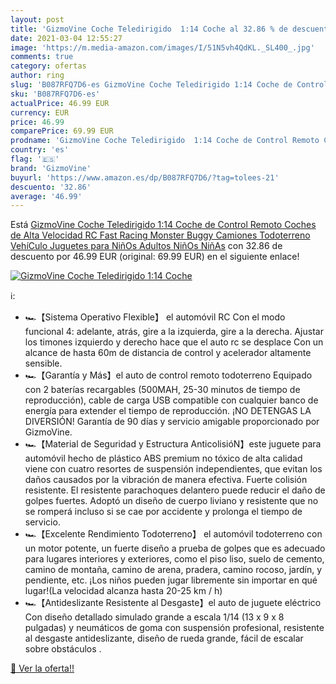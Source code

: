 ```yaml
---
layout: post
title: 'GizmoVine Coche Teledirigido  1:14 Coche al 32.86 % de descuento'
date: 2021-03-04 12:55:27
image: 'https://m.media-amazon.com/images/I/51N5vh4QdKL._SL400_.jpg'
comments: true
category: ofertas
author: ring
slug: 'B087RFQ7D6-es GizmoVine Coche Teledirigido 1:14 Coche de Control Remoto...'
sku: 'B087RFQ7D6-es'
actualPrice: 46.99 EUR
currency: EUR
price: 46.99
comparePrice: 69.99 EUR
prodname: 'GizmoVine Coche Teledirigido  1:14 Coche de Control Remoto Coches de Alta Velocidad RC Fast Racing Monster Buggy  Camiones Todoterreno VehíCulo Juguetes para NiñOs Adultos NiñOs NiñAs'
country: 'es'
flag: '🇪🇸'
brand: 'GizmoVine'
buyurl: 'https://www.amazon.es/dp/B087RFQ7D6/?tag=tolees-21'
descuento: '32.86'
average: '46.99'
---
```


Está [GizmoVine Coche Teledirigido  1:14 Coche de Control Remoto Coches de Alta Velocidad RC Fast Racing Monster Buggy  Camiones Todoterreno VehíCulo Juguetes para NiñOs Adultos NiñOs NiñAs](https://www.amazon.es/dp/B087RFQ7D6/?tag=tolees-21) con 32.86 de descuento por 46.99 EUR (original: 69.99 EUR) en el siguiente enlace!

[![GizmoVine Coche Teledirigido  1:14 Coche](https://m.media-amazon.com/images/I/51N5vh4QdKL._SL400_.jpg)](https://www.amazon.es/dp/B087RFQ7D6/?tag=tolees-21)

ℹ️:

- 🏎【Sistema Operativo Flexible】 el automóvil RC Con el modo funcional 4: adelante, atrás, gire a la izquierda, gire a la derecha. Ajustar los timones izquierdo y derecho hace que el auto rc se desplace Con un alcance de hasta 60m de distancia de control y acelerador altamente sensible.
- 🏎【Garantía y Más】el auto de control remoto todoterreno Equipado con 2 baterías recargables (500MAH, 25-30 minutos de tiempo de reproducción), cable de carga USB compatible con cualquier banco de energía para extender el tiempo de reproducción. ¡NO DETENGAS LA DIVERSIÓN! Garantía de 90 días y servicio amigable proporcionado por GizmoVine.
- 🏎【Material de Seguridad y Estructura AnticolisióN】este juguete para automóvil hecho de plástico ABS premium no tóxico de alta calidad viene con cuatro resortes de suspensión independientes, que evitan los daños causados por la vibración de manera efectiva. Fuerte colisión resistente. El resistente parachoques delantero puede reducir el daño de golpes fuertes. Adoptó un diseño de cuerpo liviano y resistente que no se romperá incluso si se cae por accidente y prolonga el tiempo de servicio.
- 🏎【Excelente Rendimiento Todoterreno】 el automóvil todoterreno con un motor potente, un fuerte diseño a prueba de golpes que es adecuado para lugares interiores y exteriores, como el piso liso, suelo de cemento, camino de montaña, camino de arena, pradera, camino rocoso, jardín, y pendiente, etc. ¡Los niños pueden jugar libremente sin importar en qué lugar!(La velocidad alcanza hasta 20-25 km / h)
- 🏎【Antideslizante Resistente al Desgaste】el auto de juguete eléctrico Con diseño detallado simulado grande a escala 1/14 (13 x 9 x 8 pulgadas) y neumáticos de goma con suspensión profesional, resistente al desgaste antideslizante, diseño de rueda grande, fácil de escalar sobre obstáculos .

[🛒 Ver la oferta!!](https://www.amazon.es/dp/B087RFQ7D6/?tag=tolees-21)
